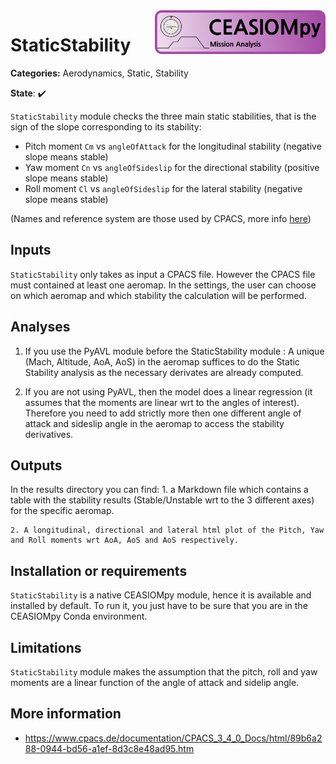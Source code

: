 <img align="right" height="70" src="../../documents/logos/CEASIOMpy_banner_mission.png">

# StaticStability

**Categories:** Aerodynamics, Static, Stability

**State**: :heavy_check_mark:

`StaticStability` module checks the three main static stabilities, that is the sign of the slope corresponding to its stability:

- Pitch moment `Cm` vs `angleOfAttack` for the longitudinal stability (negative slope means stable)
- Yaw moment `Cn` vs `angleOfSideslip` for the directional stability (positive slope means stable)
- Roll moment `Cl` vs `angleOfSideslip` for the lateral stability (negative slope means stable)

(Names and reference system are those used by CPACS, more info [here](https://www.cpacs.de/documentation/CPACS_3_4_0_Docs/html/89b6a288-0944-bd56-a1ef-8d3c8e48ad95.htm))

## Inputs

`StaticStability` only takes as input a CPACS file. However the CPACS file must contained at least one aeromap. In the settings, the user can choose on which aeromap and which stability the calculation will be performed.

## Analyses

1. If you use the PyAVL module before the StaticStability module :
A unique (Mach, Altitude, AoA, AoS) in the aeromap suffices to do the Static Stability analysis as the necessary derivates are already computed.

2. If you are not using PyAVL, then the model does a linear regression (it assumes that the moments are linear wrt to the angles of interest). Therefore you need to add strictly more then one different angle of attack and sideslip angle in the aeromap to access the stability derivatives.

## Outputs

In the results directory you can find:
    1. a Markdown file which contains a table with the stability results (Stable/Unstable wrt to the 3 different axes) for the specific aeromap.

    2. A longitudinal, directional and lateral html plot of the Pitch, Yaw and Roll moments wrt AoA, AoS and AoS respectively.

## Installation or requirements

`StaticStability` is a native CEASIOMpy module, hence it is available and installed by default. To run it, you just have to be sure that you are in the CEASIOMpy Conda environment.

## Limitations

`StaticStability` module makes the assumption that the pitch, roll and yaw moments are a linear function of the angle of attack and sidelip angle.

## More information

- <https://www.cpacs.de/documentation/CPACS_3_4_0_Docs/html/89b6a288-0944-bd56-a1ef-8d3c8e48ad95.htm>